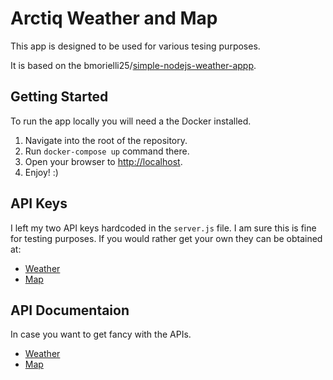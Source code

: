 # Arctiq Weather and Map

This app is designed to be used for various tesing purposes.

It is based on the bmorielli25/[simple-nodejs-weather-appp](https://github.com/bmorelli25/simple-nodejs-weather-app).

## Getting Started

To run the app locally you will need a the Docker installed.

1. Navigate into the root of the repository.
1. Run `docker-compose up` command there.
1. Open your browser to [http://localhost](http://localhost).
1. Enjoy! :)

## API Keys

I left my two API keys hardcoded in the `server.js` file. I am sure this is fine for testing purposes. If you would rather get your own they can be obtained at:

- [Weather](https://openweathermap.org/api)
- [Map](https://developer.mapquest.com/plan_purchase/steps/business_edition/business_edition_free/register)

## API Documentaion

In case you want to get fancy with the APIs.

- [Weather](https://openweathermap.org/current)
- [Map](https://developer.mapquest.com/)
